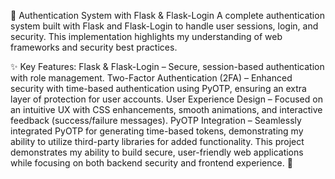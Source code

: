 🔐 Authentication System with Flask & Flask-Login
A complete authentication system built with Flask and Flask-Login to handle user sessions, login, and security. This implementation highlights my understanding of web frameworks and security best practices.

✨ Key Features:
Flask & Flask-Login – Secure, session-based authentication with role management.
Two-Factor Authentication (2FA) – Enhanced security with time-based authentication using PyOTP, ensuring an extra layer of protection for user accounts.
User Experience Design – Focused on an intuitive UX with CSS enhancements, smooth animations, and interactive feedback (success/failure messages).
PyOTP Integration – Seamlessly integrated PyOTP for generating time-based tokens, demonstrating my ability to utilize third-party libraries for added functionality.
This project demonstrates my ability to build secure, user-friendly web applications while focusing on both backend security and frontend experience. 🚀
